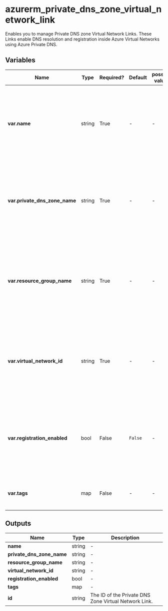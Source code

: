 # azurerm_private_dns_zone_virtual_network_link

Enables you to manage Private DNS zone Virtual Network Links. These Links enable DNS resolution and registration inside Azure Virtual Networks using Azure Private DNS.

## Variables

| Name | Type | Required? | Default  | possible values | Description |
| ---- | ---- | --------- | -------- | ----------- | ----------- |
| **var.name** | string | True | -  |  -  | The name of the Private DNS Zone Virtual Network Link. Changing this forces a new resource to be created. | 
| **var.private_dns_zone_name** | string | True | -  |  -  | The name of the Private DNS zone (without a terminating dot). Changing this forces a new resource to be created. | 
| **var.resource_group_name** | string | True | -  |  -  | Specifies the resource group where the Private DNS Zone exists. Changing this forces a new resource to be created. | 
| **var.virtual_network_id** | string | True | -  |  -  | The ID of the Virtual Network that should be linked to the DNS Zone. Changing this forces a new resource to be created. | 
| **var.registration_enabled** | bool | False | `False`  |  -  | Is auto-registration of virtual machine records in the virtual network in the Private DNS zone enabled? Defaults to `false`. | 
| **var.tags** | map | False | -  |  -  | A mapping of tags to assign to the resource. | 



## Outputs

| Name | Type | Description |
| ---- | ---- | --------- | 
| **name** | string  | - | 
| **private_dns_zone_name** | string  | - | 
| **resource_group_name** | string  | - | 
| **virtual_network_id** | string  | - | 
| **registration_enabled** | bool  | - | 
| **tags** | map  | - | 
| **id** | string  | The ID of the Private DNS Zone Virtual Network Link. | 